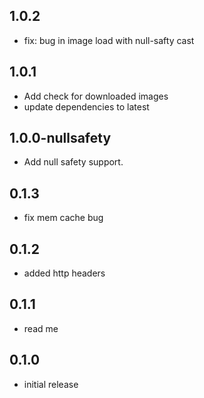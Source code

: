 ## 1.0.2
* fix: bug in image load with null-safty cast

## 1.0.1
* Add check for downloaded images
* update dependencies to latest

## 1.0.0-nullsafety
* Add null safety support.

## 0.1.3
* fix mem cache bug

## 0.1.2
* added http headers

## 0.1.1
* read me

## 0.1.0
* initial release